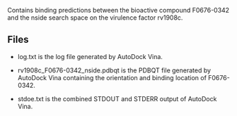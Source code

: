Contains binding predictions between the bioactive compound F0676-0342 and the nside search space on the virulence factor rv1908c.

## Files

- log.txt is the log file generated by AutoDock Vina.

- rv1908c_F0676-0342_nside.pdbqt is the PDBQT file generated by AutoDock Vina containing the orientation and binding location of F0676-0342.

- stdoe.txt is the combined STDOUT and STDERR output of AutoDock Vina.

